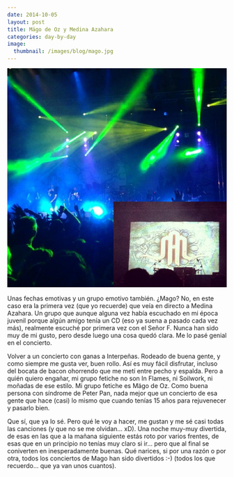 ```yaml
---
date: 2014-10-05
layout: post
title: Mägo de Oz y Medina Azahara
categories: day-by-day
image:
  thumbnail: /images/blog/mago.jpg
---
```


[![Mago de Oz Interpeñas - Miky - Miguel](/images/blog/mago.jpg)](/images/blog/mago.jpg)

Unas fechas emotivas y un grupo emotivo también. ¿Mago? No, en este caso era la primera vez (que yo recuerde) que veía en directo a Medina Azahara. Un grupo que aunque alguna vez había escuchado en mi época juvenil porque algún amigo tenía un CD (eso ya suena a pasado cada vez más), realmente escuché por primera vez con el Señor F. Nunca han sido muy de mi gusto, pero desde luego una cosa quedó clara. Me lo pasé genial en el concierto.

Volver a un concierto con ganas a Interpeñas. Rodeado de buena gente, y como siempre me gusta ver, buen rollo. Así es muy fácil disfrutar, incluso del bocata de bacon ohorrendo que me metí entre pecho y espalda. Pero a quién quiero engañar, mi grupo fetiche no son In Flames, ni Soilwork, ni moñadas de ese estilo. Mi grupo fetiche es Mägo de Oz. Como buena persona con síndrome de Peter Pan, nada mejor que un concierto de esa gente que hace (casi) lo mismo que cuando tenías 15 años para rejuvenecer y pasarlo bien.

Que sí, que ya lo sé. Pero qué le voy a hacer, me gustan y me sé casi todas las canciones (y que no se me olvidan... xD). Una noche muy-muy divertida, de esas en las que a la mañana siguiente estás roto por varios frentes, de esas que en un principio no tenías muy claro si ir... pero que al final se coniverten en inesperadamente buenas. Qué narices, si por una razón o por otra, todos los conciertos de Mago han sido divertidos :-) (todos los que recuerdo... que ya van unos cuantos).
